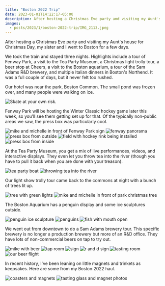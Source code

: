 ```yaml
---
title: "Boston 2022 Trip"
date: 2023-01-01T14:22:17-05:00
description: After hosting a Christmas Eve party and visiting my Aunt's house for Christmas Day, my sister and I went to Boston for a few days.
images:
  - posts/2023/1/boston-2022-trip/IMG_2113.jpeg
---
```


After hosting a Christmas Eve party and visiting my Aunt's house for Christmas Day, my sister and I went to Boston for a few days.

We took the train and stayed three nights. Highlights include a tour of Fenway Park, a visit to the Tea Party Museum, a Christmas light trolly tour, a beer stop at Cheers, a visit to the Boston aquarium, a tour of the Sam Adams R&D brewery, and multiple Italian dinners in Boston's Northend. It was a full couple of days, but it never felt too rushed.

Our hotel was near the park, Boston Common. The small pond was frozen over, and many people were walking on ice.

![Skate at your own risk.](IMG_2101.jpeg)

Fenway Park will be hosting the Winter Classic hockey game later this week, so you'll see them getting set up for that. Of the typically non-public areas we saw, the press box was particularly cool.

![mike and michelle in front of Fenway Park sign](IMG_2113.jpeg)
![fenway panorama](IMG_2120.jpeg)
![press box from outside](IMG_2123.jpeg)
![field with hockey rink being installed](IMG_2134.jpeg)
![press box from inside](IMG_2142.jpeg)

At the Tea Party Museum, you get a mix of live performances, videos, and interactive displays. They even let you throw tea into the river (though you have to pull it back when you are done with your treason).

![tea party boat](IMG_2170.jpeg)
![throwing tea into the river](tea-throw.jpeg)

Our light show trolly tour came back to the commons at night with a bunch of trees lit up.

![tree with green lights](IMG_2201.jpeg)
![mike and michelle in front of park christmas tree](IMG_2206.jpeg)

The Boston Aquarium has a penguin display and some ice sculptures outside.

![penguin ice sculpture](IMG_2219.jpeg)
![penguins](IMG_2221.jpeg)
![fish with mouth open](IMG_2235.jpeg)

We went out from downtown to do a Sam Adams brewery tour. This specific brewery is no longer a production brewery but more of an R&D office. They have lots of non-commercial beers on tap to try out.

![mike with beer](IMG_2247.jpeg)
![tap room](IMG_2248.jpeg)
![sign](IMG_2250.jpeg)
![r and d sign](IMG_2251.jpeg)
![tasting room](IMG_2253.jpeg)
![our beer flight](IMG_2256.jpeg)

In recent history, I've been leaning on little magnets and trinkets as keepsakes. Here are some from my Boston 2022 haul.

![coasters and magnets](IMG_2266.jpeg)
![tasting glass and magnet photos](IMG_2267.jpeg)
